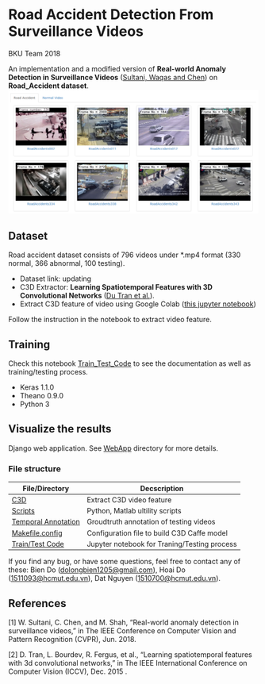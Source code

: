 # Road Accident Detection From Surveillance Videos 
BKU Team 2018

An implementation and a modified version of **Real-world Anomaly Detection in Surveillance Videos** ([Sultani, Waqas and Chen][realworld]) on **Road_Accident dataset**.
![videos](/WebApp/staticfiles/images/roadaccident.png)
## Dataset

Road accident dataset consists of 796 videos under *.mp4 format (330 normal, 366 abnormal, 100 testing). 
  - Dataset link: updating
  - C3D Extractor: **Learning Spatiotemporal Features with 3D Convolutional Networks** ([Du Tran et al.][c3d]).
  - Extract C3D feature of video using Google Colab ([this jupyter notebook](https://github.com/dolongbien/HumanBehaviorBKU/blob/master/C3D/C3DV0.ipynb))

Follow the instruction in the notebook to extract video feature. 

## Training

Check this notebook [Train_Test_Code](https://github.com/dolongbien/HumanBehaviorBKU/blob/master/TrainTest_Code.ipynb) to see the documentation as well as training/testing process.
* Keras 1.1.0
* Theano 0.9.0
* Python 3

## Visualize the results

Django web application. See [WebApp](https://github.com/dolongbien/HumanBehaviorBKU/tree/master/WebApp) directory for more details.

### File structure

| File/Directory | Decscription |
| ------ | ------ |
| [C3D][c3dfolder] | Extract C3D video feature |
| [Scripts][scripts] |Python, Matlab ultility scripts |
| [Temporal Annotation][annotation] | Groudtruth annotation of testing videos |
| [Makefile.config][makefile] |Configuration file to build C3D Caffe model|
| [Train/Test Code][traintestcode] | Jupyter notebook for Traning/Testing process |

If you find any bug, or have some questions, feel free to contact any of these: Bien Do (dolongbien1205@gmail.com), Hoai Do (1511093@hcmut.edu.vn), Dat Nguyen (1510700@hcmut.edu.vn).

## References

[1] W. Sultani, C. Chen, and M. Shah, “Real-world anomaly detection in surveillance videos,” in The IEEE Conference on
Computer Vision and Pattern Recognition (CVPR), Jun. 2018.

[2] D. Tran, L. Bourdev, R. Fergus, et al., “Learning spatiotemporal features with 3d convolutional networks,” in The IEEE
International Conference on Computer Vision (ICCV), Dec. 2015 .



   [realworld]: <https://arxiv.org/pdf/1801.04264.pdf>
   [c3d]: <https://arxiv.org/pdf/1412.0767.pdf>
   [c3dfolder]: <https://github.com/dolongbien/HumanBehaviorBKU/tree/master/C3D>
   [scripts]: <https://github.com/dolongbien/HumanBehaviorBKU/tree/master/Scripts>
   [annotation]: <https://github.com/dolongbien/HumanBehaviorBKU/tree/master/Temporal_Annotations>
   [makefile]: <https://github.com/dolongbien/HumanBehaviorBKU/blob/master/Makefile.config>
   [traintestcode]: <https://github.com/markdown-it/markdown-it>
